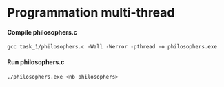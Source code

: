 # Programmation multi-thread

#### Compile philosophers.c

`gcc task_1/philosophers.c -Wall -Werror -pthread -o philosophers.exe`

#### Run philosophers.c

`./philosophers.exe <nb philosophers>`

